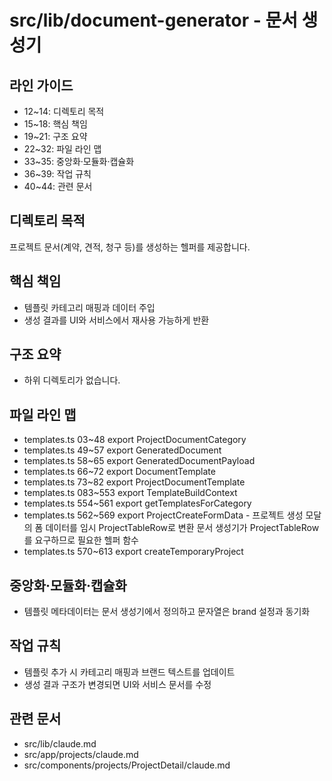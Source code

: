 # src/lib/document-generator - 문서 생성기

## 라인 가이드
- 12~14: 디렉토리 목적
- 15~18: 핵심 책임
- 19~21: 구조 요약
- 22~32: 파일 라인 맵
- 33~35: 중앙화·모듈화·캡슐화
- 36~39: 작업 규칙
- 40~44: 관련 문서

## 디렉토리 목적
프로젝트 문서(계약, 견적, 청구 등)를 생성하는 헬퍼를 제공합니다.

## 핵심 책임
- 템플릿 카테고리 매핑과 데이터 주입
- 생성 결과를 UI와 서비스에서 재사용 가능하게 반환

## 구조 요약
- 하위 디렉토리가 없습니다.

## 파일 라인 맵
- templates.ts 03~48 export ProjectDocumentCategory
- templates.ts 49~57 export GeneratedDocument
- templates.ts 58~65 export GeneratedDocumentPayload
- templates.ts 66~72 export DocumentTemplate
- templates.ts 73~82 export ProjectDocumentTemplate
- templates.ts 083~553 export TemplateBuildContext
- templates.ts 554~561 export getTemplatesForCategory
- templates.ts 562~569 export ProjectCreateFormData - 프로젝트 생성 모달의 폼 데이터를 임시 ProjectTableRow로 변환 문서 생성기가 ProjectTableRow를 요구하므로 필요한 헬퍼 함수
- templates.ts 570~613 export createTemporaryProject

## 중앙화·모듈화·캡슐화
- 템플릿 메타데이터는 문서 생성기에서 정의하고 문자열은 brand 설정과 동기화

## 작업 규칙
- 템플릿 추가 시 카테고리 매핑과 브랜드 텍스트를 업데이트
- 생성 결과 구조가 변경되면 UI와 서비스 문서를 수정

## 관련 문서
- src/lib/claude.md
- src/app/projects/claude.md
- src/components/projects/ProjectDetail/claude.md

